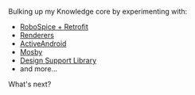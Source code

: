 Bulking up my Knowledge core by experimenting with:

* [RoboSpice + Retrofit](https://github.com/octo-online/RoboSpice-samples/tree/master/robospice-sample-retrofit)
* [Renderers](https://github.com/pedrovgs/Renderers)
* [ActiveAndroid](https://github.com/pardom/ActiveAndroid)
* [Mosby](https://github.com/sockeqwe/mosby)
* [Design Support Library](http://android-developers.blogspot.com.br/2015/05/android-design-support-library.html)
* and more...

What's next?
